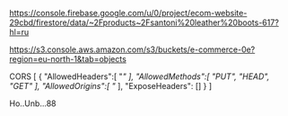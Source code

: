 https://console.firebase.google.com/u/0/project/ecom-website-29cbd/firestore/data/~2Fproducts~2Fsantoni%20leather%20boots-617?hl=ru

https://s3.console.aws.amazon.com/s3/buckets/e-commerce-0e?region=eu-north-1&tab=objects

CORS
[
    {
        "AllowedHeaders":[
            "*"
        ],
        "AllowedMethods":[
            "PUT",
            "HEAD",
            "GET"
        ],
        "AllowedOrigins":[
            "*
        ],
        "ExposeHeaders": []
    }
]


Ho..Unb...88

